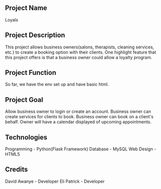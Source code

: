 ## Project Name
Loyals

## Project Description 
This project allows business owners(salons, therapists, cleaning services, etc.) to create a booking option with their clients. One highlight feature that this project offers is that a business owner could allow a loyalty program.

## Project Function
So far, we have the env set up and have basic html.

## Project Goal
Allow business owner to login or create an account. 
Business owner can create services for clients to book.
Business owner can book on a client's behalf.
Owner will have a calendar displayed of upcoming appointments. 

## Technologies 
Programming - Python(Flask Framework)
Database - MySQL
Web Design - HTML5

## Credits
David Awanye - Developer 
Eli Patrick - Developer
